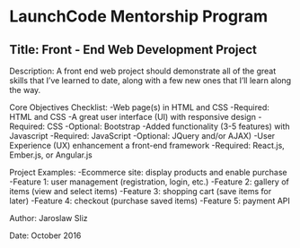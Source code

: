 
<h1>LaunchCode Mentorship Program</h1>

<h2>Title: Front - End Web Development Project</h2>

<p>Description: A front end web project should demonstrate all of the great skills that I’ve learned to date, along with a few new ones that I’ll learn along the way. </p>


<p>Core Objectives Checklist:
-Web page(s) in HTML and CSS
-Required: HTML and CSS
-A great user interface (UI) with responsive design
-Required: CSS
-Optional: Bootstrap
-Added functionality (3-5 features) with Javascript
-Required: JavaScript
-Optional: JQuery and/or AJAX)
-User Experience (UX) enhancement a front-end framework
-Required: React.js, Ember.js, or Angular.js</p>

<p>Project Examples:
-Ecommerce site: display products and enable purchase
-Feature 1: user management (registration, login, etc.)
-Feature 2: gallery of items (view and select items)
-Feature 3: shopping cart (save items for later)
-Feature 4: checkout (purchase saved items)
-Feature 5: payment API</p>


<p>Author: Jaroslaw Sliz</p>
<p>Date: October 2016</p>

